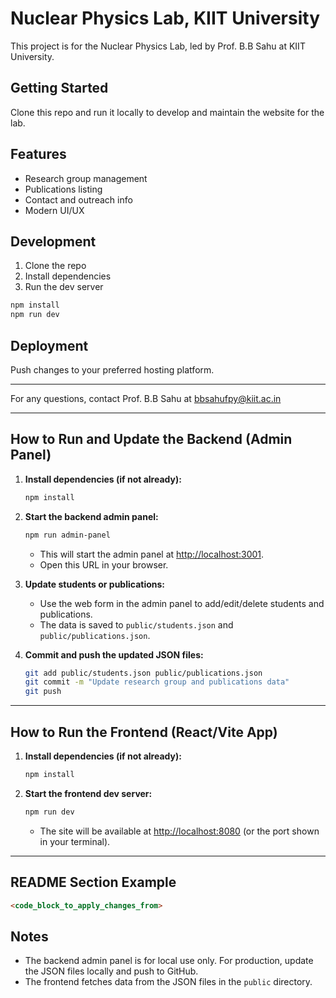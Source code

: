 # Nuclear Physics Lab, KIIT University

This project is for the Nuclear Physics Lab, led by Prof. B.B Sahu at KIIT University.

## Getting Started

Clone this repo and run it locally to develop and maintain the website for the lab.

## Features
- Research group management
- Publications listing
- Contact and outreach info
- Modern UI/UX

## Development

1. Clone the repo
2. Install dependencies
3. Run the dev server

```sh
npm install
npm run dev
```

## Deployment

Push changes to your preferred hosting platform.

---

For any questions, contact Prof. B.B Sahu at bbsahufpy@kiit.ac.in

---

## **How to Run and Update the Backend (Admin Panel)**

1. **Install dependencies (if not already):**
   ```sh
   npm install
   ```

2. **Start the backend admin panel:**
   ```sh
   npm run admin-panel
   ```
   - This will start the admin panel at [http://localhost:3001](http://localhost:3001).
   - Open this URL in your browser.

3. **Update students or publications:**
   - Use the web form in the admin panel to add/edit/delete students and publications.
   - The data is saved to `public/students.json` and `public/publications.json`.

4. **Commit and push the updated JSON files:**
   ```sh
   git add public/students.json public/publications.json
   git commit -m "Update research group and publications data"
   git push
   ```

---

## **How to Run the Frontend (React/Vite App)**

1. **Install dependencies (if not already):**
   ```sh
   npm install
   ```

2. **Start the frontend dev server:**
   ```sh
   npm run dev
   ```
   - The site will be available at [http://localhost:8080](http://localhost:8080) (or the port shown in your terminal).

---

## **README Section Example**

```markdown
<code_block_to_apply_changes_from>
```


## Notes

- The backend admin panel is for local use only. For production, update the JSON files locally and push to GitHub.
- The frontend fetches data from the JSON files in the `public` directory.
